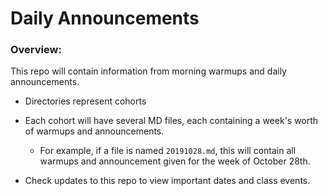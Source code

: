 # Daily Announcements

### Overview:

This repo will contain information from morning warmups and daily 
announcements. 

- Directories represent cohorts
- Each cohort will have several MD files, each containing a week's worth of 
warmups
 and announcements. 
 
    - For example, if a file is named `20191028.md`, this will contain all 
    warmups and announcement given for the week of October 28th.
    
 - Check updates to this repo to view important dates and class events.